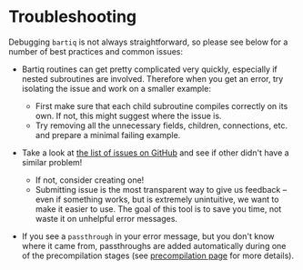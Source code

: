 # Troubleshooting

Debugging `bartiq` is not always straightforward, so please see below for a number of best practices and common issues:


- Bartiq routines can get pretty complicated very quickly, especially if nested subroutines are involved. Therefore when you get an error, try isolating the issue and work on a smaller example:
	- First make sure that each child subroutine compiles correctly on its own. If not, this might suggest where the issue is.
	- Try removing all the unnecessary fields, children, connections, etc. and prepare a minimal failing example.

- Take a look at [the list of issues on GitHub](https://github.com/PsiQ/bartiq/issues) and see if other didn't have a similar problem!
	- If not, consider creating one!
	- Submitting issue is the most transparent way to give us feedback – even if something works, but is extremely unintuitive, we want to make it easier to use. The goal of this tool is to save you time, not waste it on unhelpful error messages.

- If you see a `passthrough` in your error message, but you don't know where it came from, passthroughs are added automatically during one of the precompilation stages (see [precompilation page](concepts/precompilation.md) for more details).

